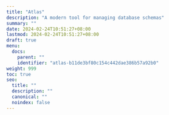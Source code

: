 ```yaml
---
title: "Atlas"
description: "A modern tool for managing database schemas"
summary: ""
date: 2024-02-24T10:51:27+08:00
lastmod: 2024-02-24T10:51:27+08:00
draft: true
menu:
  docs:
    parent: ""
    identifier: "atlas-b11de3bf80c154c442dae386b57a92b0"
weight: 999
toc: true
seo:
  title: ""
  description: ""
  canonical: ""
  noindex: false
---
```

